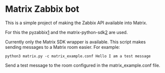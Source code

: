 # Matrix Zabbix bot
This is a simple project of making the Zabbix API available into Matrix.

For this the pyzabbix[1] and the matrix-python-sdk[2] are used.

Currently only the Matrix SDK wrapper is available. This script makes sending
messages to a Matrix room easier. For example:

`python3 matrix.py -c matrix_example.conf Hello I am a test message`

Send a test message to the room configured in the matrix_example.conf file.

[1]: https://github.com/lukecyca/pyzabbix
[2]: https://github.com/matrix-org/matrix-python-sdk
